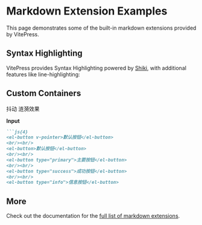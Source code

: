 # Markdown Extension Examples

This page demonstrates some of the built-in markdown extensions provided by VitePress.

## Syntax Highlighting

VitePress provides Syntax Highlighting powered by [Shiki](https://github.com/shikijs/shiki), with additional features like line-highlighting:



## Custom Containers

<el-button v-pointer>抖动</el-button>
<el-button v-pointer.ripple type="primary">涟漪效果</el-button>


**Input**

````md
```js{4}
<el-button v-pointer>默认按钮</el-button>
<br/><br/>
<el-button>默认按钮</el-button>
<br/><br/>
<el-button type="primary">主要按钮</el-button>
<br/><br/>
<el-button type="success">成功按钮</el-button>
<br/><br/>
<el-button type="info">信息按钮</el-button>

````

## More

Check out the documentation for the [full list of markdown extensions](https://vitepress.dev/guide/markdown).
